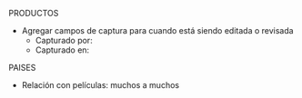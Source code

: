 PRODUCTOS
- Agregar campos de captura para cuando está siendo editada o revisada
    - Capturado por: 
    - Capturado en:

PAISES
- Relación con películas: muchos a muchos